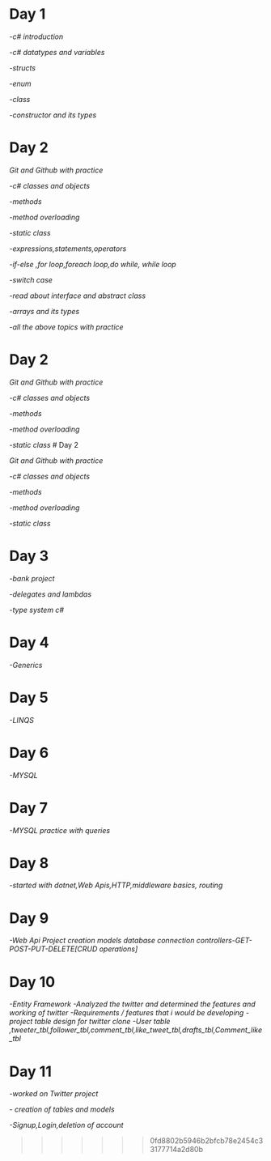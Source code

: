 

# Day 1

*-c# introduction*

*-c# datatypes and variables*

*-structs*

*-enum*

*-class* 

*-constructor and its types* 

# Day 2


*Git and Github with practice*

*-c# classes and objects*

*-methods*

*-method overloading*

*-static class* 

*-expressions,statements,operators* 

*-if-else ,for loop,foreach loop,do while, while loop* 

*-switch case* 

*-read about interface and abstract class*

*-arrays and its types*

*-all the above topics with practice*  


# Day 2


*Git and Github with practice*

*-c# classes and objects*

*-methods*

*-method overloading*

*-static class* # Day 2


*Git and Github with practice*

*-c# classes and objects*

*-methods*

*-method overloading*

*-static class* 

# Day 3


*-bank project*

*-delegates and lambdas*

*-type system c#*

# Day 4


*-Generics*

# Day 5


*-LINQS*


# Day 6


*-MYSQL*

# Day 7


*-MYSQL practice with queries*

# Day 8


*-started with dotnet,Web Apis,HTTP,middleware basics, routing*

# Day 9


*-Web Api Project creation*
*models*
*database connection*
*controllers-GET-POST-PUT-DELETE[CRUD operations]*

# Day 10


*-Entity Framework*
*-Analyzed the twitter and determined the features and working  of twitter*
*-Requirements / features that i would be developing*
*-project table design for twitter clone*
*-User table ,tweeter_tbl,follower_tbl,comment_tbl,like_tweet_tbl,drafts_tbl,Comment_like_tbl*

# Day 11
*-worked on Twitter project*

*- creation of tables and models*

*-Signup,Login,deletion of account*


>>>>>>> 0fd8802b5946b2bfcb78e2454c33177714a2d80b
